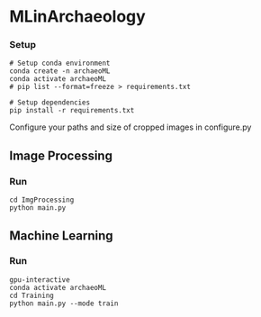 # MLinArchaeology

### Setup
```
# Setup conda environment
conda create -n archaeoML
conda activate archaeoML
# pip list --format=freeze > requirements.txt

# Setup dependencies
pip install -r requirements.txt
```

Configure your paths and size of cropped images in configure.py

## Image Processing 
### Run
```
cd ImgProcessing
python main.py
```

## Machine Learning 
### Run
```
gpu-interactive
conda activate archaeoML
cd Training
python main.py --mode train
```